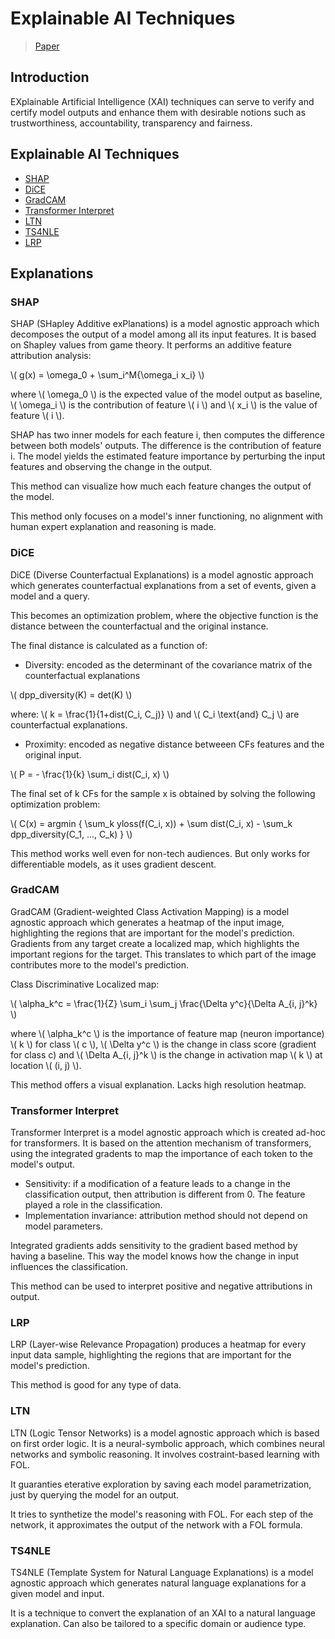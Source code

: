 # Explainable AI Techniques 

> [Paper](https://d1wqtxts1xzle7.cloudfront.net/85521370/2111.14260v1-libre.pdf?1651739864=&response-content-disposition=inline%3B+filename%3DA_Practical_Tutorial_on_Explainable_AI_T.pdf&Expires=1706624636&Signature=CYUBdmJUk3fIPmHfZQiD9XFodWZC7~y-bDRJiA8yJc45PCmJnbR1EMpHt54PQqE1G3d3R3yVeyxBIfzSTX7H0Rb-m9hSTaTfMOZFodTktKSQYo4fyiE3cbfixfv~2oGADQvPM96M2Jj2ouIj3Wb2gceuv6pzbTB7A1E2LWp4Jx3NaxyahUM4S46WdoSkqdwku7c4KjCmxy~sPhGWyH5eyXixlVCkflOwPSNJGrEbWcEyocb9RllJSW7cYWoDuyIUClrkuKX7ShOUUpecKcihjS9SYWiMEE79b9jUMhe-~S1Sm4Su5ZV7XkISNGR8HXpemALWIb7O6~1WRiY0ttYvfA__&Key-Pair-Id=APKAJLOHF5GGSLRBV4ZA)

## Introduction

EXplainable Artificial Intelligence (XAI) techniques can serve to verify and certify model outputs and enhance them with desirable notions such as trustworthiness, accountability, transparency and fairness.

## Explainable AI Techniques

 - [SHAP](https://github.com/shap/shap)
 - [DiCE](https://github.com/interpretml/DiCE)
 - [GradCAM](https://keras.io/examples/vision/grad_cam/)
 - [Transformer Interpret](https://github.com/cdpierse/transformers-interpret)
 - [LTN](https://github.com/logictensornetworks/logictensornetworks)
 - [TS4NLE](https://github.com/ivanDonadello/TemplateSystemForNaturalLanguageExplanations)
 - [LRP](https://github.com/kaifishr/PyTorchRelevancePropagation)

## Explanations

### SHAP

SHAP (SHapley Additive exPlanations) is a model agnostic approach which decomposes the output of a model among all its input features. It is based on Shapley values from game theory. 
It performs an additive feature attribution analysis: 

\\( g(x) = \omega_0 + \sum_i^M{\omega_i x_i} \\)

where \\( \omega_0 \\) is the expected value of the model output as baseline, \\( \omega_i \\) is the contribution of feature \\( i \\) and \\( x_i \\) is the value of feature \\( i \\). 

SHAP has two inner models for each feature i, then computes the difference between both models' outputs. The difference is the contribution of feature i. 
The model yields the estimated feature importance by perturbing the input features and observing the change in the output. 

This method can visualize how much each feature changes the output of the model. 

This method only focuses on a model's inner functioning, no alignment with human expert explanation and reasoning is made.

### DiCE

DiCE (Diverse Counterfactual Explanations) is a model agnostic approach which generates counterfactual explanations from a set of events, given a model and a query.

This becomes an optimization problem, where the objective function is the distance between the counterfactual and the original instance. 

The final distance is calculated as a function of: 
- Diversity: encoded as the determinant of the covariance matrix of the counterfactual explanations

\\( dpp\_diversity(K) = det(K) \\)

where: \\( k = \frac{1}{1+dist(C_i, C_j)} \\) and \\( C_i \text{and} C_j \\) are counterfactual explanations. 

- Proximity: encoded as negative distance betweeen CFs features and the original input. 

\\( P = - \frac{1}{k} \sum_i dist(C_i, x) \\)

The final set of k CFs for the sample x is obtained by solving the following optimization problem:

\\( C(x) = argmin \{ \sum_k yloss(f(C_i, x)) + \sum dist(C_i, x) - \sum_k dpp\_diversity(C_1, ..., C_k) \} \\)

This method works well even for non-tech audiences. But only works for differentiable models, as it uses gradient descent.

### GradCAM

GradCAM (Gradient-weighted Class Activation Mapping) is a model agnostic approach which generates a heatmap of the input image, highlighting the regions that are important for the model's prediction. 
Gradients from any target create a localized map, which highlights the important regions for the target. This translates to which part of the image contributes more to the model's prediction.

Class Discriminative Localized map: 

\\( \alpha_k^c = \frac{1}{Z} \sum_i \sum_j \frac{\Delta y^c}{\Delta A_{i, j}^k} \\)

where \\( \alpha_k^c \\) is the importance of feature map (neuron importance) \\( k \\) for class \\( c \\), \\( \Delta y^c \\) is the change in class score (gradient for class c) and \\( \Delta A_{i, j}^k \\) is the change in activation map \\( k \\) at location \\( (i, j) \\).

This method offers a visual explanation. Lacks high resolution heatmap. 

### Transformer Interpret

Transformer Interpret is a model agnostic approach which is created ad-hoc for transformers. It is based on the attention mechanism of transformers, using the integrated gradents to map the importance of each token to the model's output. 

- Sensitivity: if a modification of a feature leads to a change in the classification output, then attribution is different from 0. The feature played a role in the classification.
- Implementation invariance: attribution method should not depend on model parameters. 

Integrated gradients adds sensitivity to the gradient based method by having a baseline. This way the model knows how the change in input influences the classification. 

This method can be used to interpret positive and negative attributions in output. 

### LRP

LRP (Layer-wise Relevance Propagation) produces a heatmap for every input data sample, highlighting the regions that are important for the model's prediction.

This method is good for any type of data. 

### LTN

LTN (Logic Tensor Networks) is a model agnostic approach which is based on first order logic. It is a neural-symbolic approach, which combines neural networks and symbolic reasoning. 
It involves costraint-based learning with FOL. 

It guaranties eterative exploration by saving each model parametrization, just by querying the model for an output. 

It tries to synthetize the model's reasoning with FOL. For each step of the network, it approximates the output of the network with a FOL formula. 

### TS4NLE

TS4NLE (Template System for Natural Language Explanations) is a model agnostic approach which generates natural language explanations for a given model and input. 

It is a technique to convert the explanation of an XAI to a natural language explanation. Can also be tailored to a specific domain or audience type.